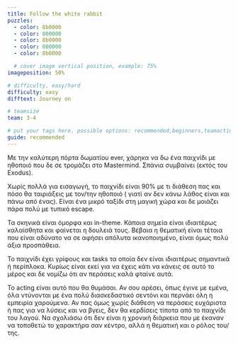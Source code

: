 ```yaml
---
title: Follow the white rabbit
puzzles:
  - color: 8b0000
  - color: 000000
  - color: 8b0000
  - color: 000000
  - color: 8b0000

  # cover image vertical position, example: 75%
imageposition: 50%

# difficulty, easy/hard
difficulty: easy
difftext: Journey on

# teamsize
team: 3-4

# put your tags here. possible options: recommended,beginners,teamaction,duet
guide: recommended
---
```


Με την καλύτερη πόρτα δωματίου ever, χάρηκα να δω ένα παιχνίδι με ηθοποιό που δε σε τρομάζει στο Mastermind. Σπάνια συμβαίνει (εκτός του Exodus).

Χωρίς πολλά για εισαγωγή, το παιχνίδι είναι 90% με τι διάθεση πας και πόσο θα ταιριάξεις με τον/την ηθοποιό ( γιατί αν δεν κάνω λάθος είναι και πάνω από ένας).
Είναι ένα μικρό ταξίδι στη μαγική χώρα και δε μοιάζει πάρα πολύ με τυπικό escape.

Τα σκηνικά είναι όμορφα και in-theme. Κάποια σημεία είναι ιδιαιτέρως καλαίσθητα και φαίνεται η δουλειά τους. Βέβαια η θεματική είναι τέτοια που είναι αδύνατο να σε αφήσει
απόλυτα ικανοποιημένο, είναι όμως πολύ άξια προσπάθεια.

Το παιχνίδι έχει γρίφους και tasks τα οποία δεν είναι ιδιαιτέρως σημαντικά ή περίπλοκα. Κυρίως είναι εκεί για να έχεις κάτι να κάνεις σε αυτό το μέρος και δε νομίζω ότι αν
περάσεις καλά φταίνε αυτά.

Το acting είναι αυτό που θα θυμάσαι. Αν σου αρέσει, όπως έγινε με εμένα, όλα ντύνονται με ένα πολύ διασκεδαστικό σεντόνι και περνάει όλη η εμπειρία χαρούμενα. Αν πας όμως
χωρίς διάθεση να περάσεις ευχάριστα ή πας για να λύσεις και να βγεις, δεν θα κερδίσεις τίποτα από το παιχνίδι του λαγού. Να σχολιάσω ότι δεν είναι η χρονική διάρκεια που
με έκαναν να τοποθετώ το χαρακτήρα σαν κέντρο, αλλά η θεματική και ο ρόλος του/της.
